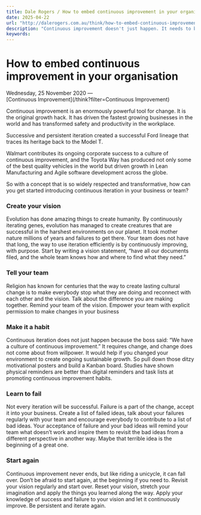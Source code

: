 ```yaml
---
title: Dale Rogers / How to embed continuous improvement in your organisation
date: 2025-04-22
url: "http://dalerogers.com.au/think/how-to-embed-continuous-improvement-in-your-organisation"
description: "Continuous improvement doesn't just happen. It needs to be nurtured with a vision to see the fantastic results that are possible.&nbsp;"
keywords: 
---
```


#  How to embed continuous improvement in your organisation 

Wednesday, 25 November 2020 —   
[Continuous Improvement](/think?filter=Continuous Improvement)

Continuous improvement is an enormously powerful tool for change. It is the original growth hack. It has driven the fastest growing businesses in the world and has transformed safety and productivity in the workplace.

Successive and persistent iteration created a successful Ford lineage that traces its heritage back to the Model T.

Walmart contributes its ongoing corporate success to a culture of continuous improvement, and the Toyota Way has produced not only some of the best quality vehicles in the world but driven growth in Lean Manufacturing and Agile software development across the globe.

So with a concept that is so widely respected and transformative, how can you get started introducing continuous iteration in your business or team?

### Create your vision

Evolution has done amazing things to create humanity. By continuously iterating genes, evolution has managed to create creatures that are successful in the harshest environments on our planet. It took mother nature millions of years and failures to get there. Your team does not have that long, the way to use iteration efficiently is by continuously improving, with purpose. Start by writing a vision statement, “have all our documents filed, and the whole team knows how and where to find what they need.”

### Tell your team

Religion has known for centuries that the way to create lasting cultural change is to make everybody stop what they are doing and reconnect with each other and the vision. Talk about the difference you are making together. Remind your team of the vision. Empower your team with explicit permission to make changes in your business

### Make it a habit

Continuous iteration does not just happen because the boss said: “We have a culture of continuous improvement.” It requires change, and change does not come about from willpower. It would help if you changed your environment to create ongoing sustainable growth. So pull down those ditzy motivational posters and build a Kanban board. Studies have shown physical reminders are better than digital reminders and task lists at promoting continuous improvement habits.

### Learn to fail

Not every iteration will be successful. Failure is a part of the change, accept it into your business. Create a list of failed ideas, talk about your failures regularly with your team and encourage everybody to contribute to a list of bad ideas. Your acceptance of failure and your bad ideas will remind your team what doesn’t work and inspire them to revisit the bad ideas from a different perspective in another way. Maybe that terrible idea is the beginning of a great one.

### Start again

Continuous improvement never ends, but like riding a unicycle, it can fall over. Don’t be afraid to start again, at the beginning if you need to. Revisit your vision regularly and start over. Reset your vision, stretch your imagination and apply the things you learned along the way. Apply your knowledge of success and failure to your vision and let it continuously improve. Be persistent and iterate again.
